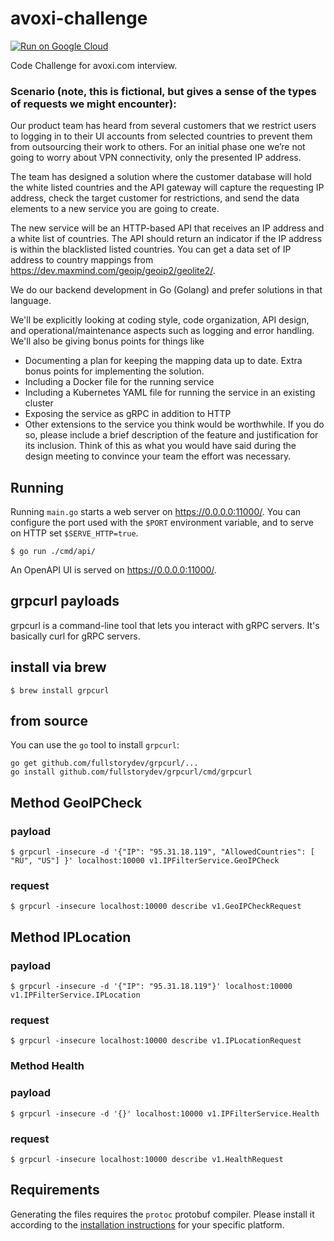 # avoxi-challenge
[![Run on Google Cloud](https://storage.googleapis.com/cloudrun/button.svg)](https://console.cloud.google.com/cloudshell/editor?shellonly=true&cloudshell_image=gcr.io/cloudrun/button&cloudshell_git_repo=github.com/jamalyusuf/avoxi-challenge.git)

Code Challenge for avoxi.com interview. 

### Scenario (note, this is fictional, but gives a sense of the types of requests we might encounter):

Our product team has heard from several customers that we restrict users to logging in to their UI accounts from selected countries to prevent them from outsourcing their work to others.  For an initial phase one we’re not going to worry about VPN connectivity, only the presented IP address.

The team has designed a solution where the customer database will hold the white listed countries and the API gateway will capture the requesting IP address, check the target customer for restrictions, and send the data elements to a new service you are going to create.  

The new service will be an HTTP-based API that receives an IP address and a white list of countries.  The API should return an indicator if the IP address is within the blacklisted listed countries.  You can get a data set of IP address to country mappings from https://dev.maxmind.com/geoip/geoip2/geolite2/.

We do our backend development in Go (Golang) and prefer solutions in that language.

We'll be explicitly looking at coding style, code organization, API design, and operational/maintenance aspects such as logging and error handling.  We'll also be giving bonus points for things like
* Documenting a plan for keeping the mapping data up to date.  Extra bonus points for implementing the solution.
* Including a Docker file for the running service
* Including a Kubernetes YAML file for running the service in an existing cluster
* Exposing the service as gRPC in addition to HTTP
* Other extensions to the service you think would be worthwhile.  If you do so, please include a brief description of the feature and justification for its inclusion.  Think of this as what you would have said during the design meeting to convince your team the effort was necessary.


## Running
Running `main.go` starts a web server on https://0.0.0.0:11000/. You can configure
the port used with the `$PORT` environment variable, and to serve on HTTP set
`$SERVE_HTTP=true`.

```
$ go run ./cmd/api/
```

An OpenAPI UI is served on https://0.0.0.0:11000/.

## grpcurl payloads
grpcurl is a command-line tool that lets you interact with gRPC servers. It's basically curl for gRPC servers.
## install via brew
```
$ brew install grpcurl
```

## from source 
You can use the `go` tool to install `grpcurl`:
```
go get github.com/fullstorydev/grpcurl/...
go install github.com/fullstorydev/grpcurl/cmd/grpcurl
```

## **Method GeoIPCheck**
### payload
```
$ grpcurl -insecure -d '{"IP": "95.31.18.119", "AllowedCountries": [ "RU", "US"] }' localhost:10000 v1.IPFilterService.GeoIPCheck
```

### request 
```
$ grpcurl -insecure localhost:10000 describe v1.GeoIPCheckRequest
```

## **Method IPLocation**

### payload
```
$ grpcurl -insecure -d '{"IP": "95.31.18.119"}' localhost:10000 v1.IPFilterService.IPLocation
```

### request 
```
$ grpcurl -insecure localhost:10000 describe v1.IPLocationRequest
```

### **Method Health**

### payload
```
$ grpcurl -insecure -d '{}' localhost:10000 v1.IPFilterService.Health
```

### request 
```
$ grpcurl -insecure localhost:10000 describe v1.HealthRequest
```
## Requirements

Generating the files requires the `protoc` protobuf compiler.
Please install it according to the
[installation instructions](https://github.com/google/protobuf#protocol-compiler-installation)
for your specific platform.

